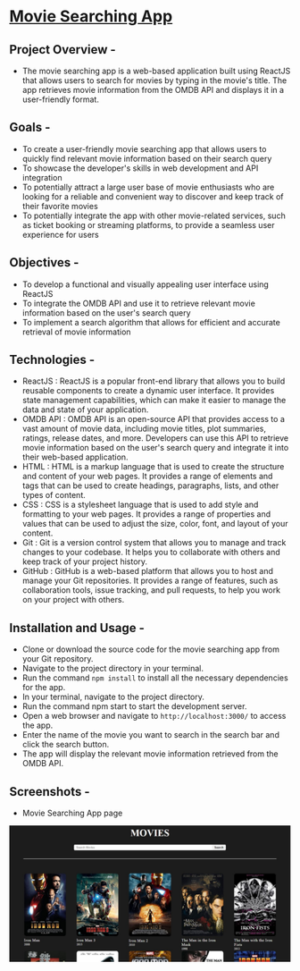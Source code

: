 # [Movie Searching App](https://alpha-santhosh.github.io/Movie-Searching-App/)

## Project Overview -
- The movie searching app is a web-based application built using ReactJS that allows users to search for movies by typing in the movie's title. The app retrieves movie information from the OMDB API and displays it in a user-friendly format.

## Goals - 
- To create a user-friendly movie searching app that allows users to quickly find relevant movie information based on their search query
- To showcase the developer's skills in web development and API integration
- To potentially attract a large user base of movie enthusiasts who are looking for a reliable and convenient way to discover and keep track of their favorite movies
- To potentially integrate the app with other movie-related services, such as ticket booking or streaming platforms, to provide a seamless user experience for users

## Objectives - 
- To develop a functional and visually appealing user interface using ReactJS
- To integrate the OMDB API and use it to retrieve relevant movie information based on the user's search query
- To implement a search algorithm that allows for efficient and accurate retrieval of movie information

## Technologies -
- ReactJS : ReactJS is a popular front-end library that allows you to build reusable components to create a dynamic user interface. It provides state management   capabilities, which can make it easier to manage the data and state of your application.
- OMDB API : OMDB API is an open-source API that provides access to a vast amount of movie data, including movie titles, plot summaries, ratings, release dates, and more. Developers can use this API to retrieve movie information based on the user's search query and integrate it into their web-based application.
- HTML : HTML is a markup language that is used to create the structure and content of your web pages. It provides a range of elements and tags that can be used to create headings, paragraphs, lists, and other types of content.
- CSS : CSS is a stylesheet language that is used to add style and formatting to your web pages. It provides a range of properties and values that can be used to adjust the size, color, font, and layout of your content.
- Git : Git is a version control system that allows you to manage and track changes to your codebase. It helps you to collaborate with others and keep track of your project history.
- GitHub : GitHub is a web-based platform that allows you to host and manage your Git repositories. It provides a range of features, such as collaboration tools, issue tracking, and pull requests, to help you work on your project with others.

## Installation and Usage -
- Clone or download the source code for the movie searching app from your Git repository.
- Navigate to the project directory in your terminal.
- Run the command `npm install` to install all the necessary dependencies for the app.
- In your terminal, navigate to the project directory.
- Run the command npm start to start the development server.
- Open a web browser and navigate to `http://localhost:3000/` to access the app.
- Enter the name of the movie you want to search in the search bar and click the search button.
- The app will display the relevant movie information retrieved from the OMDB API.

## Screenshots -
- Movie Searching App page

![Movie Searching App](https://raw.githubusercontent.com/Alpha-santhosh/Movie-Searching-App/main/movie_searching_app.jpg)
